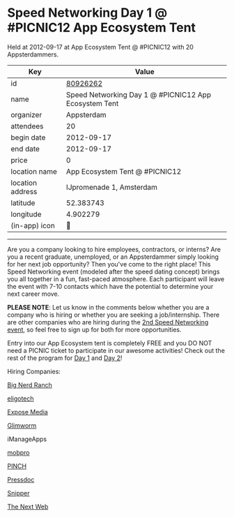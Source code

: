 # Speed Networking Day 1 @ #PICNIC12 App Ecosystem Tent
Held at 2012-09-17 at App Ecosystem Tent @ #PICNIC12 with 20 Appsterdammers.
        
|Key|Value
|---|---|
|id|[80926262](https://www.meetup.com/appsterdam/events/80926262/)|
|name|Speed Networking Day 1 @ #PICNIC12 App Ecosystem Tent|
|organizer|Appsterdam|
|attendees|20|
|begin date|2012-09-17|
|end date|2012-09-17|
|price|0|
|location name|App Ecosystem Tent @ #PICNIC12|
|location address|IJpromenade 1, Amsterdam|
|latitude|52.383743|
|longitude|4.902279|
|(in-app) icon|🧺|

---

Are you a company looking to hire employees, contractors, or interns? Are you a recent graduate, unemployed, or an Appsterdammer simply looking for her next job opportunity? Then you've come to the right place! This Speed Networking event (modeled after the speed dating concept) brings you all together in a fun, fast-paced atmosphere. Each participant will leave the event with 7-10 contacts which have the potential to determine your next career move.

**PLEASE NOTE**: Let us know in the comments below whether you are a company who is hiring or whether you are seeking a job/internship. There are other companies who are hiring during the [2nd Speed Networking event](http://meetup.appsterdam.rs/events/81029372/), so feel free to sign up for both for more opportunities.

Entry into our App Ecosystem tent is completely FREE and you DO NOT need a PICNIC ticket to participate in our awesome activities! Check out the rest of the program for [Day 1](http://meetup.appsterdam.rs/events/81291222/) and [Day 2](http://meetup.appsterdam.rs/events/81291752/)!

Hiring Companies:

[Big Nerd Ranch](http://bignerdranch.com)<a href="http://www.eligotech.com/">

eligotech</a>

[Expose Media](http://exposemedia.nl)

[Glimworm](http://www.glimworm.com/)

iManageApps

[mobpro](http://mobpro.com)<a href="http://justpinch.com">

PINCH

</a> [Pressdoc](http://pressdoc.com/)

[Snipper](http://www.getsnipper.com/)

[The Next Web](http://thenextweb.com/)


